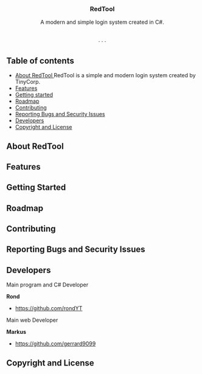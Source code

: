 <p align="center">
	<a href="">
		<img src?"" >
	</a>
</p>

<h3 align="center">RedTool</h3>

<p align="center">
 A modern and simple login system created in C#.
  <br>
  <a href=""><strong></strong></a>
  <br>
  <br>
  <a href=""></a>
  ·
  <a href=""></a>
  ·
  <a href=""></a>
  ·
  <a href=""></a>
</p>

## Table of contents

- [About RedTool ](#about-redtool)
RedTool is a simple and modern login system created by TinyCorp. 
- [Features](#features)
- [Getting started](#getting-started)
- [Roadmap](#roadmap)
- [Contributing](#contributing)
- [Reporting Bugs and Security Issues](#reporting-bugs-and-secruity-issues)
- [Developers](#creators)
- [Copyright and License](#copyright-and-license)


## About RedTool


## Features


## Getting Started


## Roadmap


## Contributing


## Reporting Bugs and Security Issues


## Developers
Main program and C# Developer 

**Rond**
- <https://github.com/rondYT>

Main web Developer 

**Markus**
- <https://github.com/gerrard9099>

## Copyright and License


